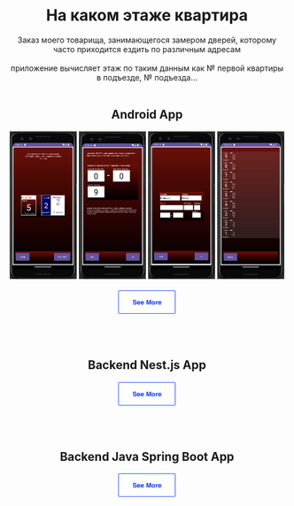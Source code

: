 <div align="center">
  <h1>На каком этаже квартира</h1>
  Заказ моего товарища, занимающегося замером дверей, которому часто приходится ездить по различным адресам
  <br><br>
  приложение вычисляет этаж по таким данным как № первой квартиры в подъезде, № подъезда...
  <br><br>
  <h2>Android App</h2>
  <p>
  <a href="./.github/screenshots/main_activity.png"><img src="./.github/screenshots/main_activity.png" width="121px" height="267px"></a>
  <a href="./.github/screenshots/diapason_activity.png"><img src="./.github/screenshots/diapason_activity.png" width="121px" height="267px"></a>
  <a href="./.github/screenshots/address_activity.png"><img src="./.github/screenshots/address_activity.png" width="121px" height="267px"></a>
  <a href="./.github/screenshots/entrance_activity.png"><img src="./.github/screenshots/entrance_activity.png" width="121px" height="267px"></a><br>
    <br>
  <a href="https://github.com/addamsv/FlatOn/tree/android-prod"><img src="./.github/screenshots/see_more_.png" width="104px" height="43px"></a></p><br><br>
  
  <h2>Backend Nest.js App</h2>
  <p>
    <a href="https://github.com/addamsv/FlatOn/tree/backend-nest-prod">
      <img src="./.github/screenshots/see_more_.png" width="104px" height="43px">
    </a>
  </p>
  
  <br><br>

  <h2>Backend Java Spring Boot App</h2>
  <p>
    <a href="https://github.com/addamsv/FlatOn/tree/backen-spring-prod">
      <img src="./.github/screenshots/see_more_.png" width="104px" height="43px">
    </a>
  </p>
</div>

